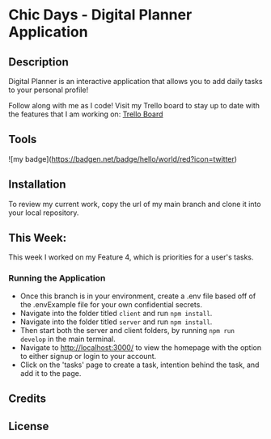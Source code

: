 # Chic Days - Digital Planner Application

## Description

Digital Planner is an interactive application that allows you to add daily tasks to your personal profile!

Follow along with me as I code! Visit my Trello board to stay up to date with the features that I am working on: [Trello Board](https://trello.com/b/Cu7Oloup/to-do-list)

## Tools

!\[my badge\](https://badgen.net/badge/hello/world/red?icon=twitter)

## Installation

To review my current work, copy the url of my main branch and clone it into your local repository. 

## This Week:

This week I worked on my Feature 4, which is priorities for a user's tasks. 

### Running the Application

 - Once this branch is in your environment, create a .env file based off of the .envExample file for your own confidential secrets.
 - Navigate into the folder titled `client` and run `npm install`.
 - Navigate into the folder titled `server` and run `npm install`.
 - Then start both the server and client folders, by running `npm run develop` in the main terminal.
 - Navigate to [http://localhost:3000/](http://localhost:3000/) to view the homepage with the option to either signup or login to your account.
 - Click on the 'tasks' page to create a task, intention behind the task, and add it to the page. 


## Credits

## License

